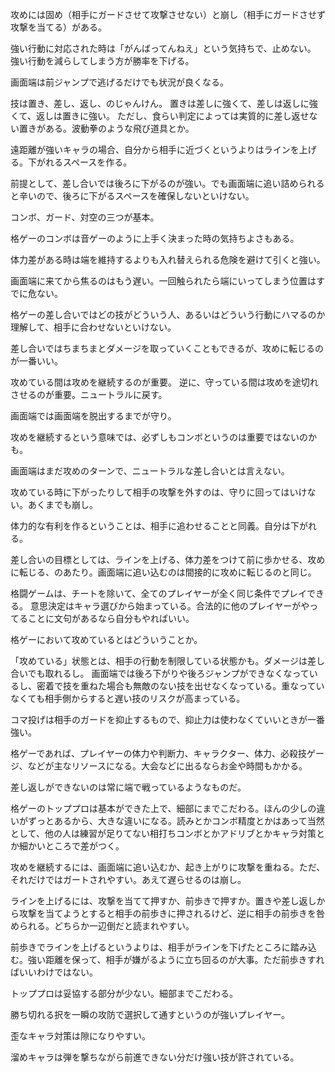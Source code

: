 攻めには固め（相手にガードさせて攻撃させない）と崩し（相手にガードさせず攻撃を当てる）がある。

強い行動に対応された時は「がんばってんねえ」という気持ちで、止めない。
強い行動を減らしてしまう方が勝率を下げる。

画面端は前ジャンプで逃げるだけでも状況が良くなる。

技は置き、差し、返し、のじゃんけん。
置きは差しに強くて、差しは返しに強くて、返しは置きに強い。
ただし、食らい判定によっては実質的に差し返せない置きがある。波動拳のような飛び道具とか。

遠距離が強いキャラの場合、自分から相手に近づくというよりはラインを上げる。下がれるスペースを作る。

前提として、差し合いでは後ろに下がるのが強い。でも画面端に追い詰められると辛いので、後ろに下がるスペースを確保しないといけない。

コンボ、ガード、対空の三つが基本。

格ゲーのコンボは音ゲーのように上手く決まった時の気持ちよさもある。

体力差がある時は端を維持するよりも入れ替えられる危険を避けて引くと強い。

画面端に来てから焦るのはもう遅い。一回触られたら端にいってしまう位置はすでに危ない。

格ゲーの差し合いではどの技がどういう人、あるいはどういう行動にハマるのか理解して、相手に合わせないといけない。

差し合いではちまちまとダメージを取っていくこともできるが、攻めに転じるのが一番いい。

攻めている間は攻めを継続するのが重要。
逆に、守っている間は攻めを途切れさせるのが重要。ニュートラルに戻す。

画面端では画面端を脱出するまでが守り。

攻めを継続するという意味では、必ずしもコンボというのは重要ではないのかも。

画面端はまだ攻めのターンで、ニュートラルな差し合いとは言えない。

攻めている時に下がったりして相手の攻撃を外すのは、守りに回ってはいけない。あくまでも崩し。

体力的な有利を作るということは、相手に追わせることと同義。自分は下がれる。

差し合いの目標としては、ラインを上げる、体力差をつけて前に歩かせる、攻めに転じる、のあたり。画面端に追い込むのは間接的に攻めに転じるのと同じ。

格闘ゲームは、チートを除いて、全てのプレイヤーが全く同じ条件でプレイできる。
意思決定はキャラ選びから始まっている。合法的に他のプレイヤーがやってることに文句があるなら自分もやればいい。

格ゲーにおいて攻めているとはどういうことか。

「攻めている」状態とは、相手の行動を制限している状態かも。ダメージは差し合いでも取れるし。
画面端では後ろ下がりや後ろジャンプができなくなっているし、密着で技を重ねた場合も無敵のない技を出せなくなっている。重なっていなくても相手側からすると遅い技のリスクが高まっている。

コマ投げは相手のガードを抑止するもので、抑止力は使わなくていいときが一番強い。

格ゲーであれば、プレイヤーの体力や判断力、キャラクター、体力、必殺技ゲージ、などが主なリソースになる。大会などに出るならお金や時間もかかる。

差し返しができないのは常に端で戦っているようなものだ。

格ゲーのトッププロは基本ができた上で、細部にまでこだわる。ほんの少しの違いがずっとあるから、大きな違いになる。読みとかコンボ精度とかはあって当然として、他の人は練習が足りてない相打ちコンボとかアドリブとかキャラ対策とか細かいところで差がつく。

攻めを継続するには、画面端に追い込むか、起き上がりに攻撃を重ねる。ただ、それだけではガートされやすい。あえて遅らせるのは崩し。

ラインを上げるには、攻撃を当てて押すか、前歩きで押すか。置きや差し返しから攻撃を当てようとすると相手の前歩きに押されるけど、逆に相手の前歩きを咎められる。どちらか一辺倒だと読まれやすい。

前歩きでラインを上げるというよりは、相手がラインを下げたところに踏み込む。強い距離を保って、相手が嫌がるように立ち回るのが大事。ただ前歩きすればいいわけではない。

トッププロは妥協する部分が少ない。細部までこだわる。

勝ち切れる択を一瞬の攻防で選択して通すというのが強いプレイヤー。

歪なキャラ対策は隙になりやすい。

溜めキャラは弾を撃ちながら前進できない分だけ強い技が許されている。
